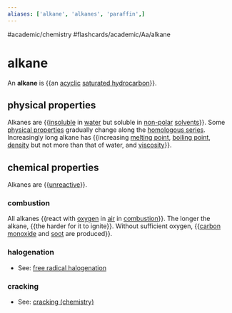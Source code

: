 ```yaml
---
aliases: ['alkane', 'alkanes', 'paraffin',]
---
```


#academic/chemistry #flashcards/academic/Aa/alkane

# alkane

An __alkane__ is {{an [acyclic](open-chain%20compound.md) [saturated hydrocarbon](saturated%20hydrocarbon.md)}}.

## physical properties

Alkanes are {{[insoluble](solubility.md) in [water](water.md) but soluble in [non-polar](chemical%20polarity.md) [solvents](solvent.md)}}. Some [physical properties](physical%20property.md) gradually change along the [homologous series](homologous%20series.md). Increasingly long alkane has {{increasing [melting point](melting%20point.md), [boiling point](boiling%20point.md), [density](density.md) but not more than that of water, and [viscosity](viscosity.md)}}.

## chemical properties

Alkanes are {{[unreactive](reactivity%20(chemistry).md)}}.

### combustion

All alkanes {{react with [oxygen](oxygen.md) in [air](air.md) in [combustion](combustion.md)}}. The longer the alkane, {{the harder for it to ignite}}. Without sufficient oxygen, {{[carbon monoxide](carbon%20monoxide.md) and [soot](soot.md) are produced}}.

### halogenation

- See: [free radical halogenation](free-radical%20halogenation.md)

### cracking

- See: [cracking (chemistry)](cracking%20(chemistry).md)
